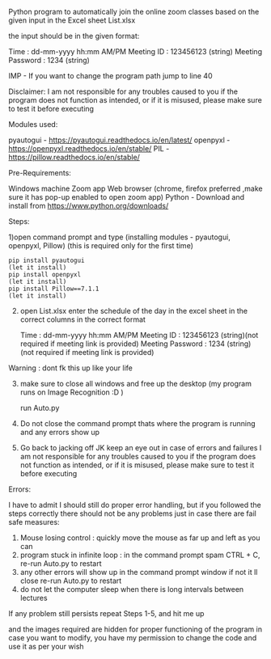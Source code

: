 Python program to automatically join the online zoom classes 
based on the given input in the Excel sheet List.xlsx

the input should be in the given format:

Time : dd-mm-yyyy hh:mm AM/PM
Meeting ID : 123456123 (string)
Meeting Password : 1234 (string)

IMP - If you want to change the program path jump to line 40

Disclaimer:
I am not responsible for any troubles caused to you
if the program does not function as intended, or if it is misused,
please make sure to test it before executing

Modules used:

pyautogui - https://pyautogui.readthedocs.io/en/latest/
openpyxl - https://openpyxl.readthedocs.io/en/stable/
PIL - https://pillow.readthedocs.io/en/stable/


Pre-Requirements:

Windows machine
Zoom app
Web browser (chrome, firefox preferred ,make sure it has pop-up enabled to open zoom app)
Python - Download and install from https://www.python.org/downloads/

Steps:

1)open command prompt and type (installing modules - pyautogui, openpyxl, Pillow) (this is required only for the first time)

	pip install pyautogui
	(let it install)
	pip install openpyxl
	(let it install)
	pip install Pillow==7.1.1
	(let it install)


2) open List.xlsx
enter the schedule of the day in the excel sheet
 in the correct columns in the correct format
 
	Time : dd-mm-yyyy hh:mm AM/PM
	Meeting ID : 123456123 (string)(not required if meeting link is provided)
	Meeting Password : 1234 (string)(not required if meeting link is provided)

Warning : dont fk this up like your life

3) make sure to close all windows and free up the desktop
(my program runs on Image Recognition :D )

	run Auto.py
	
4) Do not close the command prompt thats where the program is running 
	and any errors show up
5) Go back to jacking off JK keep an eye out in case of errors and failures
	I am not responsible for any troubles caused to you
	if the program does not function as intended, or if it is misused,
	please make sure to test it before executing
	
Errors:

I have to admit I should still do proper error handling, but if you followed the steps 
correctly there should not be any problems
just in case there are fail safe measures:

1) Mouse losing control : quickly move the mouse as far up and left as you can
2) program stuck in infinite loop : in the command prompt spam CTRL + C, re-run Auto.py to restart
3) any other errors will show up in the command prompt window if not it ll close re-run Auto.py to restart
4) do not let the computer sleep when there is long intervals between lectures

If any problem still persists repeat Steps 1-5, and hit me up

and the images required are hidden for proper functioning of the program in case you want to modify,
you have my permission to change the code and use it as per your wish


